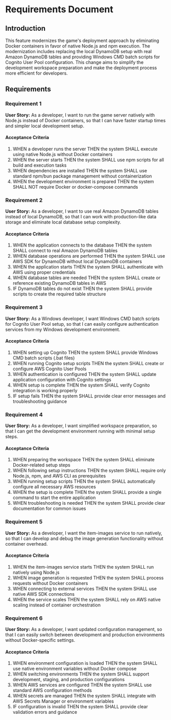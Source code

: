 # Requirements Document

## Introduction

This feature modernizes the game's deployment approach by eliminating Docker containers in favor of native Node.js and npm execution. The modernization includes replacing the local DynamoDB setup with real Amazon DynamoDB tables and providing Windows CMD batch scripts for Cognito User Pool configuration. This change aims to simplify the development workspace preparation and make the deployment process more efficient for developers.

## Requirements

### Requirement 1

**User Story:** As a developer, I want to run the game server natively with Node.js instead of Docker containers, so that I can have faster startup times and simpler local development setup.

#### Acceptance Criteria

1. WHEN a developer runs the server THEN the system SHALL execute using native Node.js without Docker containers
2. WHEN the server starts THEN the system SHALL use npm scripts for all build and execution tasks
3. WHEN dependencies are installed THEN the system SHALL use standard npm/bun package management without containerization
4. WHEN the development environment is prepared THEN the system SHALL NOT require Docker or docker-compose commands

### Requirement 2

**User Story:** As a developer, I want to use real Amazon DynamoDB tables instead of local DynamoDB, so that I can work with production-like data storage and eliminate local database setup complexity.

#### Acceptance Criteria

1. WHEN the application connects to the database THEN the system SHALL connect to real Amazon DynamoDB tables
2. WHEN database operations are performed THEN the system SHALL use AWS SDK for DynamoDB without local DynamoDB containers
3. WHEN the application starts THEN the system SHALL authenticate with AWS using proper credentials
4. WHEN database tables are needed THEN the system SHALL create or reference existing DynamoDB tables in AWS
5. IF DynamoDB tables do not exist THEN the system SHALL provide scripts to create the required table structure

### Requirement 3

**User Story:** As a Windows developer, I want Windows CMD batch scripts for Cognito User Pool setup, so that I can easily configure authentication services from my Windows development environment.

#### Acceptance Criteria

1. WHEN setting up Cognito THEN the system SHALL provide Windows CMD batch scripts (.bat files)
2. WHEN running Cognito setup scripts THEN the system SHALL create or configure AWS Cognito User Pools
3. WHEN authentication is configured THEN the system SHALL update application configuration with Cognito settings
4. WHEN setup is complete THEN the system SHALL verify Cognito integration is working properly
5. IF setup fails THEN the system SHALL provide clear error messages and troubleshooting guidance

### Requirement 4

**User Story:** As a developer, I want simplified workspace preparation, so that I can get the development environment running with minimal setup steps.

#### Acceptance Criteria

1. WHEN preparing the workspace THEN the system SHALL eliminate Docker-related setup steps
2. WHEN following setup instructions THEN the system SHALL require only Node.js, npm, and AWS CLI as prerequisites
3. WHEN running setup scripts THEN the system SHALL automatically configure all necessary AWS resources
4. WHEN the setup is complete THEN the system SHALL provide a single command to start the entire application
5. WHEN troubleshooting is needed THEN the system SHALL provide clear documentation for common issues

### Requirement 5

**User Story:** As a developer, I want the item-images service to run natively, so that I can develop and debug the image generation functionality without container overhead.

#### Acceptance Criteria

1. WHEN the item-images service starts THEN the system SHALL run natively using Node.js
2. WHEN image generation is requested THEN the system SHALL process requests without Docker containers
3. WHEN connecting to external services THEN the system SHALL use native AWS SDK connections
4. WHEN the service scales THEN the system SHALL rely on AWS native scaling instead of container orchestration

### Requirement 6

**User Story:** As a developer, I want updated configuration management, so that I can easily switch between development and production environments without Docker-specific settings.

#### Acceptance Criteria

1. WHEN environment configuration is loaded THEN the system SHALL use native environment variables without Docker compose
2. WHEN switching environments THEN the system SHALL support development, staging, and production configurations
3. WHEN AWS services are configured THEN the system SHALL use standard AWS configuration methods
4. WHEN secrets are managed THEN the system SHALL integrate with AWS Secrets Manager or environment variables
5. IF configuration is invalid THEN the system SHALL provide clear validation errors and guidance